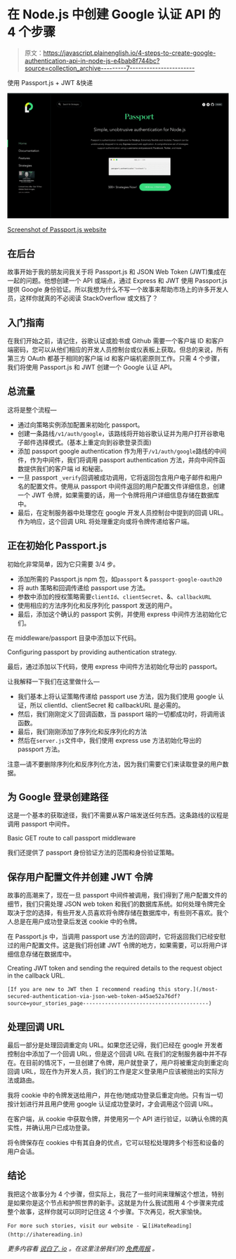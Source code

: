 # 在 Node.js 中创建 Google 认证 API 的 4 个步骤

> 原文：<https://javascript.plainenglish.io/4-steps-to-create-google-authentication-api-in-node-js-e4bab8f744bc?source=collection_archive---------7----------------------->

使用 Passport.js + JWT &快递

![](img/a4fe847af555e862916d76ab70f44b3e.png)

[Screenshot of Passport.js website](http://www.passportjs.org/)

## 在后台

故事开始于我的朋友问我关于将 Passport.js 和 JSON Web Token (JWT)集成在一起的问题。他想创建一个 API 或端点，通过 Express 和 JWT 使用 Passport.js 提供 Google 身份验证。所以我想为什么不写一个故事来帮助市场上的许多开发人员，这样你就真的不必阅读 StackOverflow 或文档了？

## 入门指南

在我们开始之前，请记住，谷歌认证或脸书或 Github 需要一个客户端 ID 和客户端密码，您可以从他们相应的开发人员控制台或仪表板上获取。但总的来说，所有第三方 OAuth 都基于相同的客户端 id 和客户端机密原则工作。只需 4 个步骤，我们将使用 Passport.js 和 JWT 创建一个 Google 认证 API。

## 总流量

这将是整个流程—

*   通过向策略实例添加配置来初始化 passport。
*   创建一条路线`/v1/auth/google`，该路线将开始谷歌认证并为用户打开谷歌电子邮件选择模式。(基本上重定向到谷歌登录页面)
*   添加 passport google authentication 作为用于`/v1/auth/google`路线的中间件，作为中间件，我们将调用 passport authentication 方法，并向中间件函数提供我们的客户端 id 和秘密。
*   一旦 passport `_verify`回调被成功调用，它将返回包含用户电子邮件和用户名的配置文件。使用从 passport 中间件返回的用户配置文件详细信息，创建一个 JWT 令牌，如果需要的话，用一个令牌将用户详细信息存储在数据库中。
*   最后，在定制服务器中处理您在 google 开发人员控制台中提到的回调 URL。作为响应，这个回调 URL 将处理重定向或将令牌传递给客户端。

## 正在初始化 Passport.js

初始化非常简单，因为它只需要 3/4 步。

*   添加所需的 Passport.js npm 包，如`passport` & `passport-google-oauth20`
*   将 auth 策略和回调传递给 passport use 方法。
*   参数中添加的授权策略需要`clientId`、`clientSecret`、&、`callbackURL`
*   使用相应的方法序列化和反序列化 passport 发送的用户。
*   最后，添加这个确认的 passport 实例，并使用 express 中间件方法初始化它们。

在 middleware/passport 目录中添加以下代码。

Configuring passport by providing authentication strategy.

最后，通过添加以下代码，使用 express 中间件方法初始化导出的 passport。

让我解释一下我们在这里做什么—

*   我们基本上将认证策略传递给 passport use 方法，因为我们使用 google 认证，所以 clientId、clientSecret 和 callbackURL 是必需的。
*   然后，我们刚刚定义了回调函数，当 passport 端的一切都成功时，将调用该函数。
*   最后，我们刚刚添加了序列化和反序列化的方法
*   然后在`server.js`文件中，我们使用 express use 方法初始化导出的 passport 方法。

注意—请不要删除序列化和反序列化方法，因为我们需要它们来读取登录的用户数据。

## 为 Google 登录创建路径

这是一个基本的获取途径，我们不需要从客户端发送任何东西。这条路线的议程是调用 passport 中间件。

Basic GET route to call passport middleware

我们还提供了 passport 身份验证方法的范围和身份验证策略。

## 保存用户配置文件并创建 JWT 令牌

故事的高潮来了，现在一旦 passport 中间件被调用，我们得到了用户配置文件的细节，我们只需处理 JSON web token 和我们的数据库系统。如何处理令牌完全取决于您的选择，有些开发人员喜欢将令牌存储在数据库中，有些则不喜欢。我个人总是在用户成功登录后发送 cookie 中的令牌。

在 Passport.js 中，当调用 passport use 方法的回调时，它将返回我们已经安慰过的用户配置文件。这是我们将创建 JWT 令牌的地方，如果需要，可以将用户详细信息存储在数据库中。

Creating JWT token and sending the required details to the request object in the callback URL.

```
[If you are new to JWT then I recommend reading this story.](/most-secured-authentication-via-json-web-token-a45ae52a76df?source=your_stories_page----------------------------------------)
```

## 处理回调 URL

最后一部分是处理回调重定向 URL。如果您还记得，我们已经在 google 开发者控制台中添加了一个回调 URL，但是这个回调 URL 在我们的定制服务器中并不存在。在目前的情况下，一旦创建了令牌，用户就登录了，用户将被重定向到重定向回调 URL，现在作为开发人员，我们的工作是定义登录用户应该被抛出的实际方法或路由。

我将 cookie 中的令牌发送给用户，并在他/她成功登录后重定向他。只有当一切按计划进行并且用户使用 google 认证成功登录时，才会调用这个回调 URL。

在客户端，从 cookie 中获取令牌，并使用另一个 API 进行验证，以确认令牌的真实性，并确认用户已成功登录。

将令牌保存在 cookies 中有其自身的优点，它可以轻松处理跨多个标签和设备的用户会话。

## 结论

我把这个故事分为 4 个步骤，但实际上，我花了一些时间来理解这个想法，特别是如果你是这个节点和护照世界的新手。这就是为什么我试图用 4 个步骤来完成整个故事，这样你就可以同时记住这 4 个步骤。下次再见，祝大家愉快。

```
For more such stories, visit our website - 💻[iHateReading](http://ihatereading.in)
```

*更多内容看* [*说白了. io*](http://plainenglish.io/) *。在这里注册我们的* [*免费周报*](http://newsletter.plainenglish.io/) *。*